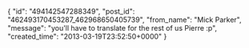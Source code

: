  {
   "id": "494142547288349",
   "post_id": "462493170453287_462968650405739",
   "from_name": "Mick Parker",
   "message": "you'll have to translate for the rest of us Pierre :p",
   "created_time": "2013-03-19T23:52:50+0000"
 }
